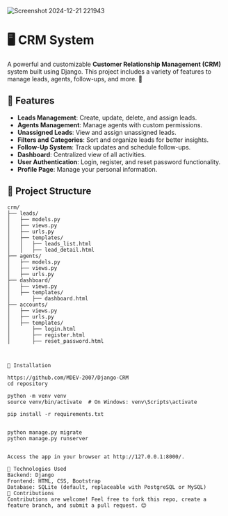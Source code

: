 ![Screenshot 2024-12-21 221943](https://github.com/user-attachments/assets/18df87bf-1326-4cd3-8d62-974fdfda93e0)

# 🖥️ CRM System

A powerful and customizable **Customer Relationship Management (CRM)** system built using Django. This project includes a variety of features to manage leads, agents, follow-ups, and more. 🚀

## 🌟 Features

- **Leads Management**: Create, update, delete, and assign leads.
- **Agents Management**: Manage agents with custom permissions.
- **Unassigned Leads**: View and assign unassigned leads.
- **Filters and Categories**: Sort and organize leads for better insights.
- **Follow-Up System**: Track updates and schedule follow-ups.
- **Dashboard**: Centralized view of all activities.
- **User Authentication**: Login, register, and reset password functionality.
- **Profile Page**: Manage your personal information.

## 📂 Project Structure

```plaintext
crm/
├── leads/
│   ├── models.py
│   ├── views.py
│   ├── urls.py
│   ├── templates/
│   │   ├── leads_list.html
│   │   ├── lead_detail.html
├── agents/
│   ├── models.py
│   ├── views.py
│   ├── urls.py
├── dashboard/
│   ├── views.py
│   ├── templates/
│       ├── dashboard.html
├── accounts/
│   ├── views.py
│   ├── urls.py
│   ├── templates/
│       ├── login.html
│       ├── register.html
│       ├── reset_password.html



🚀 Installation

https://github.com/MDEV-2007/Django-CRM
cd repository

python -m venv venv
source venv/bin/activate  # On Windows: venv\Scripts\activate

pip install -r requirements.txt


python manage.py migrate
python manage.py runserver


Access the app in your browser at http://127.0.0.1:8000/.

🔧 Technologies Used
Backend: Django
Frontend: HTML, CSS, Bootstrap
Database: SQLite (default, replaceable with PostgreSQL or MySQL)
🤝 Contributions
Contributions are welcome! Feel free to fork this repo, create a feature branch, and submit a pull request. 😊
